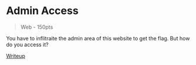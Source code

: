# Admin Access
> Web - 150pts

You have to inflitraite the admin area of this website to get the flag. But how do you access it?

[Writeup](writeup/README.md)
